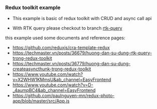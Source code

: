 ### Redux toolkit example

- This example is basic of redux toolkit with CRUD and async call api

- With RTK query please checkout to branch [rtk-query](https://github.com/hungdev/redux-toolkit-example/tree/feat/rtk-query)


this example used some documents and reference pages:

- https://github.com/reduxjs/cra-template-redux
- https://techmaster.vn/posts/36679/huong-dan-su-dung-rtk-query-trong-redux-toolkit
- https://techmaster.vn/posts/36779/huong-dan-su-dung-createasyncthunk-trong-redux-toolkit
- https://www.youtube.com/watch?v=X2WHW1KMmsU&ab_channel=EasyFrontend
- https://www.youtube.com/watch?v=D-_4aumpBC4&ab_channel=EasyFrontend
- https://github.com/paulnguyen-mn/redux-photo-app/blob/master/src/App.js
